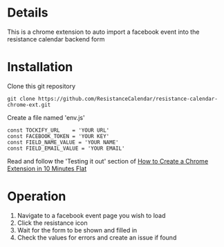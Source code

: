 # Details

This is a chrome extension to auto import a facebook event into the resistance calendar backend form

# Installation

Clone this git repository
```
git clone https://github.com/ResistanceCalendar/resistance-calendar-chrome-ext.git
```

Create a file named 'env.js'
```
const TOCKIFY_URL    = 'YOUR URL'
const FACEBOOK_TOKEN = 'YOUR KEY'
const FIELD_NAME_VALUE = 'YOUR NAME'
const FIELD_EMAIL_VALUE = 'YOUR EMAIL'
```

Read and follow the 'Testing it out' section of [How to Create a Chrome Extension in 10 Minutes Flat](https://www.sitepoint.com/create-chrome-extension-10-minutes-flat/)

# Operation

1. Navigate to a facebook event page you wish to load
2. Click the resistance icon
3. Wait for the form to be shown and filled in
4. Check the values for errors and create an issue if found
